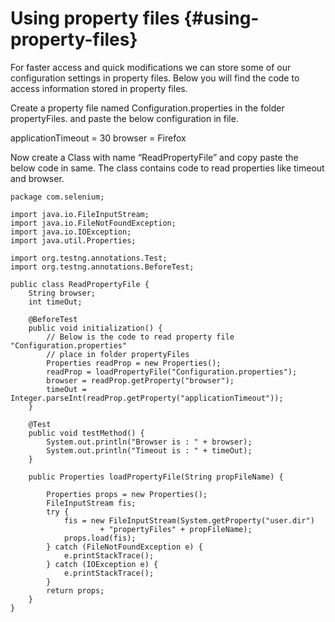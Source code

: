 # Using property files {#using-property-files}

For faster access and quick modifications we can store some of our configuration settings in property files. Below you will find the code to access information stored in property files.

Create a property file named Configuration.properties in the folder propertyFiles. and paste the below configuration in file.

applicationTimeout = 30 browser = Firefox

Now create a Class with name “ReadPropertyFile” and copy paste the below code in same. The class contains code to read properties like timeout and browser.

```
package com.selenium;

import java.io.FileInputStream;
import java.io.FileNotFoundException;
import java.io.IOException;
import java.util.Properties;

import org.testng.annotations.Test;
import org.testng.annotations.BeforeTest;

public class ReadPropertyFile {
    String browser;
    int timeOut;

    @BeforeTest
    public void initialization() {
        // Below is the code to read property file "Configuration.properties"
        // place in folder propertyFiles
        Properties readProp = new Properties();
        readProp = loadPropertyFile("Configuration.properties");
        browser = readProp.getProperty("browser");
        timeOut = Integer.parseInt(readProp.getProperty("applicationTimeout"));
    }

    @Test
    public void testMethod() {
        System.out.println("Browser is : " + browser);
        System.out.println("Timeout is : " + timeOut);
    }

    public Properties loadPropertyFile(String propFileName) {

        Properties props = new Properties();
        FileInputStream fis;
        try {
            fis = new FileInputStream(System.getProperty("user.dir")
                    + "propertyFiles" + propFileName);
            props.load(fis);
        } catch (FileNotFoundException e) {
            e.printStackTrace();
        } catch (IOException e) {
            e.printStackTrace();
        }
        return props;
    }
}
```



